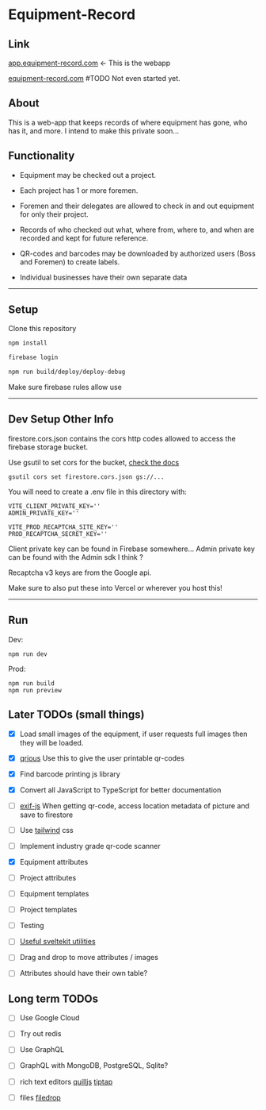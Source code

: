 # Equipment-Record
## Link
[app.equipment-record.com](https://app.equipment-record.com) <- This is the webapp

[equipment-record.com](https://equipment-record.com) #TODO Not even started yet.


## About
  This is a web-app that keeps records of where equipment has gone, who has it, and more.
  I intend to make this private soon...


## Functionality
* Equipment may be checked out a project.
* Each project has 1 or more foremen.
* Foremen and their delegates are allowed to check in and out equipment for only their project.
* Records of who checked out what, where from, where to, and when are recorded and kept for future reference.
* QR-codes and barcodes may be downloaded by authorized users (Boss and Foremen) to create labels.
  
* Individual businesses have their own separate data

---

## Setup

Clone this repository 
``` bash
npm install

firebase login

npm run build/deploy/deploy-debug

```
Make sure firebase rules allow use

---

## Dev Setup Other Info

firestore.cors.json contains the cors http codes allowed to access the firebase storage bucket.

Use gsutil to set cors for the bucket, [check the docs](https://cloud.google.com/storage/docs/configuring-cors#gsutil_2)

`
gsutil cors set firestore.cors.json gs://...
`

You will need to create a .env file in this directory with:
```
VITE_CLIENT_PRIVATE_KEY=''
ADMIN_PRIVATE_KEY=''

VITE_PROD_RECAPTCHA_SITE_KEY=''
PROD_RECAPTCHA_SECRET_KEY=''
```
Client private key can be found in Firebase somewhere...
Admin private key can be found with the Admin sdk I think ?

Recaptcha v3 keys are from the Google api.

Make sure to also put these into Vercel or wherever you host this!

---

## Run

Dev: 
```
npm run dev
```
Prod: 
```
npm run build
npm run preview
```

## Later TODOs (small things)
- [x] Load small images of the equipment, if user requests full images then they will be loaded.
- [X] [qrious](https://github.com/neocotic/qrious) Use this to give the user printable qr-codes
- [X] Find barcode printing js library 
- [X] Convert all JavaScript to TypeScript for better documentation
- [ ] [exif-js](https://github.com/exif-js/exif-js) When getting qr-code, access location metadata of picture and save to firestore
- [ ] Use [tailwind](https://tailwindcss.com/) css
- [ ] Implement industry grade qr-code scanner
- [X] Equipment attributes
- [ ] Project attributes
- [ ] Equipment templates
- [ ] Project templates
- [ ] Testing
- [ ] [Useful sveltekit utilities](https://fractils.fractal-hq.com/#localStorageStore)
- [ ] Drag and drop to move attributes / images
- [ ] Attributes should have their own table?


## Long term TODOs
- [ ] Use Google Cloud
- [ ] Try out redis
- [ ] Use GraphQL
- [ ] GraphQL with MongoDB, PostgreSQL, Sqlite?
- [ ] rich text editors [quilljs](https://github.com/quilljs/quill/) [tiptap](https://tiptap.dev/)
- [ ] files [filedrop](https://www.npmjs.com/package/filedrop-svelte)

